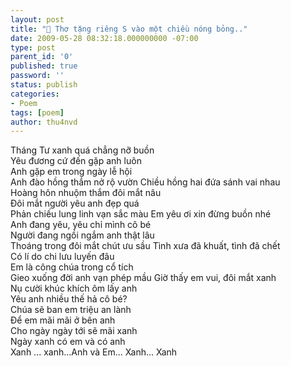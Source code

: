 ```yaml
---
layout: post
title: "🌺 Thơ tặng riêng S vào một chiều nóng bỏng.."
date: 2009-05-28 08:32:18.000000000 -07:00
type: post
parent_id: '0'
published: true
password: ''
status: publish
categories:
- Poem
tags: [poem]
author: thu4nvd
---
```

Tháng Tư xanh quá chẳng nỡ buồn\
Yêu đương cứ đến gặp anh luôn\
Anh gặp em trong ngày lễ hội\
Anh đào hồng thắm nở rộ vườn
Chiều hồng hai đứa sánh vai nhau\
Hoàng hôn nhuộm thắm đôi mắt nâu\
Đôi mắt người yêu anh đẹp quá\
Phản chiếu lung linh vạn sắc màu
Em yêu ơi xin đừng buồn nhé\
Anh đang yêu, yêu chỉ mình cô bé\
Người đang ngồi ngắm anh thật lâu\
Thoáng trong đôi mắt chút ưu sầu
Tình xưa đã khuất, tình đã chết\
Có lí do chi lưu luyến đâu\
Em là công chúa trong cổ tích\
Gieo xuống đời anh vạn phép mầu
Giờ thấy em vui, đôi mắt xanh\
Nụ cười khúc khích ôm lấy anh\
Yêu anh nhiều thế hả cô bé?\
Chúa sẽ ban em triệu an lành\
Để em mãi mãi ở bên anh\
Cho ngày ngày tới sẽ mãi xanh\
Ngày xanh có em và có anh\
Xanh ... xanh...Anh và Em... Xanh... Xanh
